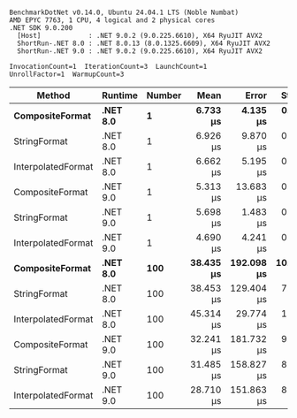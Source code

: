 ```

BenchmarkDotNet v0.14.0, Ubuntu 24.04.1 LTS (Noble Numbat)
AMD EPYC 7763, 1 CPU, 4 logical and 2 physical cores
.NET SDK 9.0.200
  [Host]            : .NET 9.0.2 (9.0.225.6610), X64 RyuJIT AVX2
  ShortRun-.NET 8.0 : .NET 8.0.13 (8.0.1325.6609), X64 RyuJIT AVX2
  ShortRun-.NET 9.0 : .NET 9.0.2 (9.0.225.6610), X64 RyuJIT AVX2

InvocationCount=1  IterationCount=3  LaunchCount=1  
UnrollFactor=1  WarmupCount=3  

```
| Method             | Runtime  | Number | Mean      | Error      | StdDev     | Min       | Max       | Allocated |
|------------------- |--------- |------- |----------:|-----------:|-----------:|----------:|----------:|----------:|
| **CompositeFormat**    | **.NET 8.0** | **1**      |  **6.733 μs** |   **4.135 μs** |  **0.2266 μs** |  **6.583 μs** |  **6.994 μs** |     **872 B** |
| StringFormat       | .NET 8.0 | 1      |  6.926 μs |   9.870 μs |  0.5410 μs |  6.372 μs |  7.453 μs |     896 B |
| InterpolatedFormat | .NET 8.0 | 1      |  6.662 μs |   5.195 μs |  0.2848 μs |  6.412 μs |  6.973 μs |     872 B |
| CompositeFormat    | .NET 9.0 | 1      |  5.313 μs |  13.683 μs |  0.7500 μs |  4.639 μs |  6.121 μs |     872 B |
| StringFormat       | .NET 9.0 | 1      |  5.698 μs |   1.483 μs |  0.0813 μs |  5.611 μs |  5.772 μs |     896 B |
| InterpolatedFormat | .NET 9.0 | 1      |  4.690 μs |   4.241 μs |  0.2325 μs |  4.513 μs |  4.954 μs |     872 B |
| **CompositeFormat**    | **.NET 8.0** | **100**    | **38.435 μs** | **192.098 μs** | **10.5295 μs** | **32.310 μs** | **50.593 μs** |   **14336 B** |
| StringFormat       | .NET 8.0 | 100    | 38.453 μs | 129.404 μs |  7.0931 μs | 34.228 μs | 46.642 μs |   16736 B |
| InterpolatedFormat | .NET 8.0 | 100    | 45.314 μs |  29.774 μs |  1.6320 μs | 43.471 μs | 46.576 μs |   14336 B |
| CompositeFormat    | .NET 9.0 | 100    | 32.241 μs | 181.732 μs |  9.9613 μs | 26.410 μs | 43.743 μs |   14336 B |
| StringFormat       | .NET 9.0 | 100    | 31.485 μs | 158.827 μs |  8.7059 μs | 26.450 μs | 41.538 μs |   16736 B |
| InterpolatedFormat | .NET 9.0 | 100    | 28.710 μs | 151.863 μs |  8.3241 μs | 23.814 μs | 38.321 μs |   14336 B |
